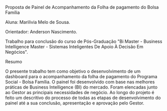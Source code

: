 Proposta de Painel de Acompanhamento da Folha de pagamento do Bolsa Família



Aluna: Marilivia Melo de Sousa.

Orientador: Anderson Nascimento.

Trabalho para conclusão do curso de Pós-Graduação  "Bi Master - Business Intelligence Master - Sistemas Inteligentes De Apoio À Decisão Em Negócios".

Resumo

O presente trabalho tem como objetivo o desenvolvimento de um dashboard para o acompanhamento da folha de pagamento do Programa Social - Bolsa Família. O painel foi desenvolvido com base nas melhores práticas de Business Intelligence (BI) do mercado. Foram elencadas junto ao Gestor as principais necessidades de negócio. Ao longo do projeto é feito um descritivo do processo de todas as etapas de desenvolvimento do painel até a sua conclusão, apresentação e aprovação pelo Gestor. 
